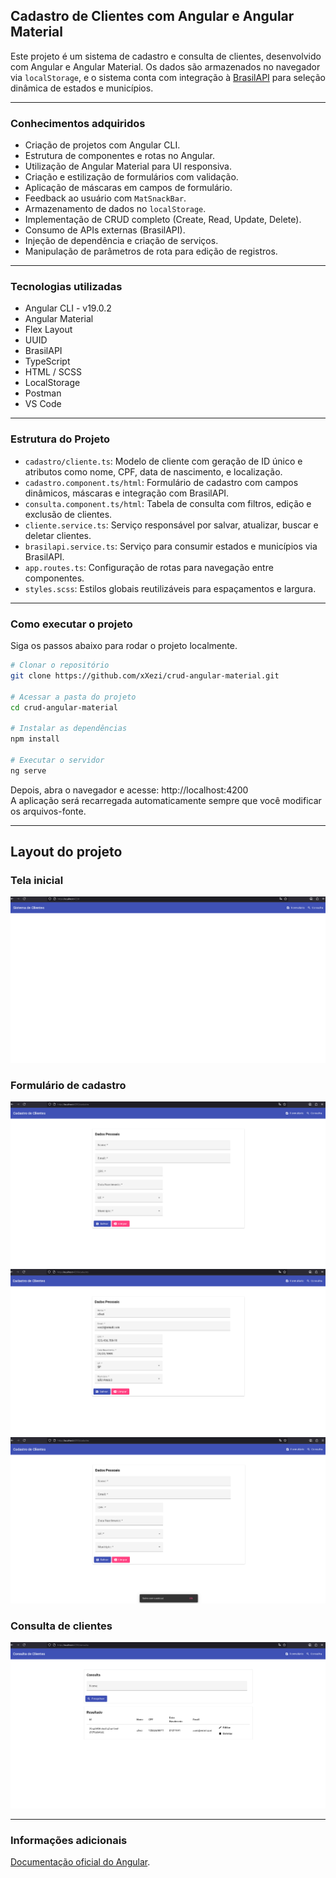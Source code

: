 ## Cadastro de Clientes com Angular e Angular Material

Este projeto é um sistema de cadastro e consulta de clientes, desenvolvido com Angular e Angular Material. Os dados são armazenados no navegador via `localStorage`, e o sistema conta com integração à [BrasilAPI](https://brasilapi.com.br) para seleção dinâmica de estados e municípios.

---

### Conhecimentos adquiridos

- Criação de projetos com Angular CLI.
- Estrutura de componentes e rotas no Angular.
- Utilização de Angular Material para UI responsiva.
- Criação e estilização de formulários com validação.
- Aplicação de máscaras em campos de formulário.
- Feedback ao usuário com `MatSnackBar`.
- Armazenamento de dados no `localStorage`.
- Implementação de CRUD completo (Create, Read, Update, Delete).
- Consumo de APIs externas (BrasilAPI).
- Injeção de dependência e criação de serviços.
- Manipulação de parâmetros de rota para edição de registros.

---

### Tecnologias utilizadas

- Angular CLI - v19.0.2
- Angular Material
- Flex Layout
- UUID
- BrasilAPI
- TypeScript
- HTML / SCSS
- LocalStorage
- Postman
- VS Code

---

### Estrutura do Projeto

- `cadastro/cliente.ts`: Modelo de cliente com geração de ID único e atributos como nome, CPF, data de nascimento, e localização.
- `cadastro.component.ts/html`: Formulário de cadastro com campos dinâmicos, máscaras e integração com BrasilAPI.
- `consulta.component.ts/html`: Tabela de consulta com filtros, edição e exclusão de clientes.
- `cliente.service.ts`: Serviço responsável por salvar, atualizar, buscar e deletar clientes.
- `brasilapi.service.ts`: Serviço para consumir estados e municípios via BrasilAPI.
- `app.routes.ts`: Configuração de rotas para navegação entre componentes.
- `styles.scss`: Estilos globais reutilizáveis para espaçamentos e largura.

---

### Como executar o projeto

Siga os passos abaixo para rodar o projeto localmente.
```bash
# Clonar o repositório
git clone https://github.com/xXezi/crud-angular-material.git

# Acessar a pasta do projeto
cd crud-angular-material

# Instalar as dependências
npm install

# Executar o servidor
ng serve
```

Depois, abra o navegador e acesse: http://localhost:4200  
A aplicação será recarregada automaticamente sempre que você modificar os arquivos-fonte.

---

## Layout do projeto

### Tela inicial

![Home](https://github.com/xXezi/crud-angular-material/blob/main/src/assets/img/home.png)

### Formulário de cadastro

![Formulário](https://github.com/xXezi/crud-angular-material/blob/main/src/assets/img/cadastro1.png)
![Formulário](https://github.com/xXezi/crud-angular-material/blob/main/src/assets/img/cadastro2.png)
![Formulário](https://github.com/xXezi/crud-angular-material/blob/main/src/assets/img/cadastro3.png)

### Consulta de clientes

![Consulta](https://github.com/xXezi/crud-angular-material/blob/main/src/assets/img/consulta.png)

---

### Informações adicionais

[Documentação oficial do Angular](https://angular.dev/overview).
